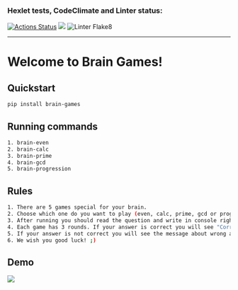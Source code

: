 ### Hexlet tests, CodeClimate and Linter status:
[![Actions Status](https://github.com/KMCH80/python-project-lvl1/workflows/hexlet-check/badge.svg)](https://github.com/KMCH80/python-project-lvl1/actions)
<a href="https://codeclimate.com/github/KMCH80/python-project-lvl1/maintainability"><img src="https://api.codeclimate.com/v1/badges/191b13b46ba31919513d/maintainability" /></a>
![Linter Flake8](https://github.com/KMCH80/python-project-lvl1/workflows/Linter%20Flake8/badge.svg)

---

# Welcome to Brain Games!      

## Quickstart
```bash
pip install brain-games
```

## Running commands
```bash
1. brain-even
2. brain-calc
3. brain-prime
4. brain-gcd
5. brain-progression
```

## Rules
```bash
1. There are 5 games special for your brain. 
2. Choose which one do you want to play (even, calc, prime, gcd or progression) and run command.
3. After running you should read the question and write in console right answer.
4. Each game has 3 rounds. If your answer is correct you will see "Correct!" and than next question.
5. If your answer is not correct you will see the message about wrong answer and game over
6. We wish you good luck! ;)
```

## Demo
<a href="https://asciinema.org/a/qb4aL3w1dRxj9ExB607Mt8jpZ" target="_blank"><img src="https://asciinema.org/a/qb4aL3w1dRxj9ExB607Mt8jpZ.svg" /></a>
